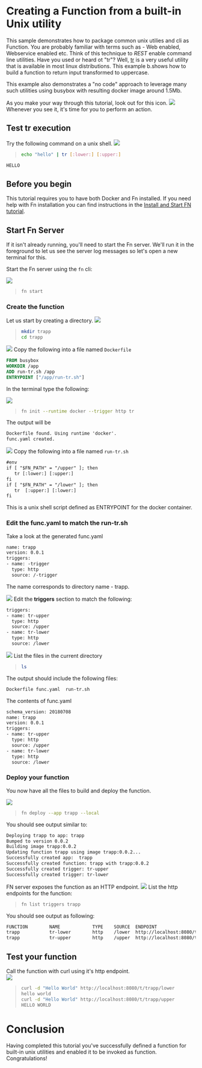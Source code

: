 # Creating a Function from a built-in Unix utility

This sample demonstrates how to package common unix utilies and cli as Function. You are probably familiar with terms such as -
Web enabled, Webservice enabled etc. Think of this technique to *REST* enable command line utilities. 
Have you used or heard ot "tr"? Well, [tr](http://linuxcommand.org/lc3_man_pages/tr1.html) is a very useful utility that is available in most linux distributions. This example b.shows how to build a function to return input transformed to uppercase. 

This example also demonstrates a "no code" approach to leverage many such utilities using busybox with resulting docker image around 1.5Mb.

As you make your way through this tutorial, look out for this icon.
![](images/userinput.png) Whenever you see it, it's time for you to
perform an action. 

## Test tr execution

Try the following command on a unix shell.
![](images/userinput.png)
>```sh
>echo "hello" | tr [:lower:] [:upper:]
>```

```txt
HELLO
```


## Before you begin

This tutorial requires you to have both Docker and Fn installed. If you need
help with Fn installation you can find instructions in the
[Install and Start FN tutorial](https://github.com/fnproject/tutorials/blob/master/install/README.md).


## Start Fn Server

If it isn't already running, you'll need to start the Fn server.  We'll
run it in the foreground to let us see the server log messages so let's open a
new terminal for this.

   Start the Fn server using the `fn` cli:

   ![](images/userinput.png)
   >```sh
   >fn start
   >```

### Create the function

Let us start by creating a directory.
![](images/userinput.png)
   >```sh
   >mkdir trapp
   >cd trapp
   >```

![](images/userinput.png) 
Copy the following into a file named `Dockerfile`

```dockerfile
FROM busybox
WORKDIR /app
ADD run-tr.sh /app
ENTRYPOINT ["/app/run-tr.sh"]
```

In the terminal type the following:

![](images/userinput.png) 
>```sh
> fn init --runtime docker --trigger http tr
>```

The output will be 
```txt
Dockerfile found. Using runtime 'docker'.
func.yaml created.
```

![](images/userinput.png) 
Copy the following into a file named `run-tr.sh`
```txt
#env
if [ "$FN_PATH" = "/upper" ]; then
   tr [:lower:] [:upper:]
fi
if [ "$FN_PATH" = "/lower" ]; then
   tr  [:upper:] [:lower:]
fi
```

This is a unix shell script defined as ENTRYPOINT for the docker container.


### Edit the func.yaml to match the run-tr.sh
Take a look at the generated func.yaml

```txt
name: trapp
version: 0.0.1
triggers:
- name: -trigger
  type: http
  source: /-trigger
```
The name corresponds to directory name - trapp. 

![](images/userinput.png)
Edit the **triggers** section to match the following:
```txt
triggers:
- name: tr-upper
  type: http
  source: /upper
- name: tr-lower
  type: http
  source: /lower   
```
![](images/userinput.png)
List the files in the current directory
>```sh
>ls
>```

The output should include the following files:
```txt
Dockerfile func.yaml  run-tr.sh
```

The contents of func.yaml
```txt
schema_version: 20180708
name: trapp
version: 0.0.1
triggers:
- name: tr-upper
  type: http
  source: /upper
- name: tr-lower
  type: http
  source: /lower
```

### Deploy your function

You now have all the files to build and deploy the function.

![](images/userinput.png)
>```sh
>fn deploy --app trapp --local
>```
You should see output similar to:
   ```txt
   Deploying trapp to app: trapp
   Bumped to version 0.0.2
   Building image trapp:0.0.2
   Updating function trapp using image trapp:0.0.2...
   Successfully created app:  trapp
   Successfully created function: trapp with trapp:0.0.2
   Successfully created trigger: tr-upper
   Successfully created trigger: tr-lower
   ```
   
FN server exposes the function as an HTTP endpoint.
![](images/userinput.png)
List the http endpoints for the function:
>```sh
>fn list triggers trapp
>```

You should see output as following:
```txt
FUNCTION        NAME            TYPE    SOURCE  ENDPOINT
trapp           tr-lower        http    /lower  http://localhost:8080/t/trapp/lower
trapp           tr-upper        http    /upper  http://localhost:8080/t/trapp/upper
```

## Test your function
Call the function with curl using it's http endpoint.   
![](images/userinput.png)
>```sh
>curl -d "Hello World" http://localhost:8080/t/trapp/lower
>hello world
>curl -d "Hello World" http://localhost:8080/t/trapp/upper
>HELLO WORLD
>```

# Conclusion

Having completed this tutorial you've successfully defined a function for built-in unix utilities 
and enabled it to be invoked as function. Congratulations!


